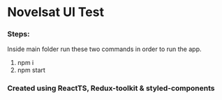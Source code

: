 # Novelsat UI Test

### Steps:

Inside main folder run these two commands in order to run the app.

1. npm i
2. npm start

### Created using ReactTS, Redux-toolkit & styled-components
